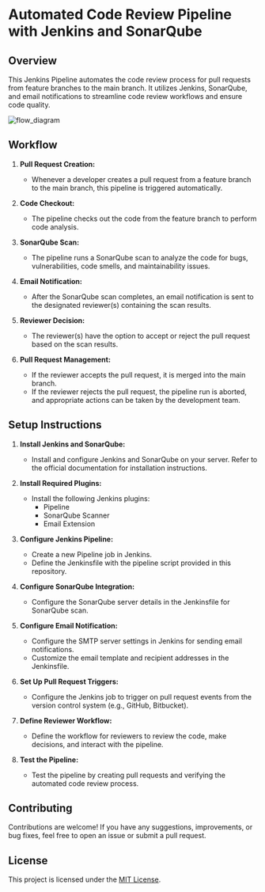 # Automated Code Review Pipeline with Jenkins and SonarQube

## Overview

This Jenkins Pipeline automates the code review process for pull requests from feature branches to the main branch. It utilizes Jenkins, SonarQube, and email notifications to streamline code review workflows and ensure code quality.

![flow_diagram](https://github.com/yogendra-kokamkar/automate-github-pull-request-sonarqube/assets/55878086/6597d073-85f6-45b9-be31-b975ec3fede2)

## Workflow

1. **Pull Request Creation:**
   - Whenever a developer creates a pull request from a feature branch to the main branch, this pipeline is triggered automatically.

2. **Code Checkout:**
   - The pipeline checks out the code from the feature branch to perform code analysis.

3. **SonarQube Scan:**
   - The pipeline runs a SonarQube scan to analyze the code for bugs, vulnerabilities, code smells, and maintainability issues.

4. **Email Notification:**
   - After the SonarQube scan completes, an email notification is sent to the designated reviewer(s) containing the scan results.

5. **Reviewer Decision:**
   - The reviewer(s) have the option to accept or reject the pull request based on the scan results.

6. **Pull Request Management:**
   - If the reviewer accepts the pull request, it is merged into the main branch.
   - If the reviewer rejects the pull request, the pipeline run is aborted, and appropriate actions can be taken by the development team.

## Setup Instructions

1. **Install Jenkins and SonarQube:**
   - Install and configure Jenkins and SonarQube on your server. Refer to the official documentation for installation instructions.

2. **Install Required Plugins:**
   - Install the following Jenkins plugins:
     - Pipeline
     - SonarQube Scanner
     - Email Extension

3. **Configure Jenkins Pipeline:**
   - Create a new Pipeline job in Jenkins.
   - Define the Jenkinsfile with the pipeline script provided in this repository.

4. **Configure SonarQube Integration:**
   - Configure the SonarQube server details in the Jenkinsfile for SonarQube scan.

5. **Configure Email Notification:**
   - Configure the SMTP server settings in Jenkins for sending email notifications.
   - Customize the email template and recipient addresses in the Jenkinsfile.

6. **Set Up Pull Request Triggers:**
   - Configure the Jenkins job to trigger on pull request events from the version control system (e.g., GitHub, Bitbucket).

7. **Define Reviewer Workflow:**
   - Define the workflow for reviewers to review the code, make decisions, and interact with the pipeline.

8. **Test the Pipeline:**
   - Test the pipeline by creating pull requests and verifying the automated code review process.

## Contributing

Contributions are welcome! If you have any suggestions, improvements, or bug fixes, feel free to open an issue or submit a pull request.

## License

This project is licensed under the [MIT License](LICENSE).
